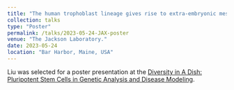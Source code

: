```yaml
---
title: "The human trophoblast lineage gives rise to extra-embryonic mesenchyme emphasizing early development as a rich source of evolutionary innovation"
collection: talks
type: "Poster"
permalink: /talks/2023-05-24-JAX-poster
venue: "The Jackson Laboratory."
date: 2023-05-24
location: "Bar Harbor, Maine, USA"
---
```


Liu was selected for a poster presentation at the [Diversity in A Dish: Pluripotent Stem Cells in Genetic Analysis and Disease Modeling](https://www.jax.org/education-and-learning/education-calendar/2023/05-May/diversity-in-a-dish).

